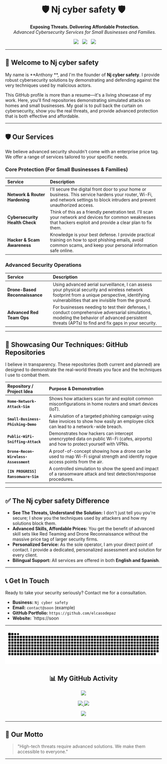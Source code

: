 <h1 align="center">🛡️ Nj cyber safety 🛡️</h1>
<p align="center">
  <strong>Exposing Threats. Delivering Affordable Protection.</strong><br>
  <em>Advanced Cybersecurity Services for Small Businesses and Families.</em>
</p>

<p align="center">
  <a href="#-our-services"><img src="https://img.shields.io/badge/Advanced%20Red%20Team%20Ops-red?style=for-the-badge&logo=gnu-emacs" /></a>
  <a href="#-our-services"><img src="https://img.shields.io/badge/Drone%20Reconnaissance-blue?style=for-the-badge&logo=dji" /></a>
  <a href="#-the-nj-cyber-safety-difference"><img src="https://img.shields.io/badge/Affordable%20Security-brightgreen?style=for-the-badge&logo=handshake" /></a>
</p>

---

## 👋 Welcome to Nj cyber safety

My name is **Anthony **, and I'm the founder of **Nj cyber safety**. I provide robust cybersecurity solutions by demonstrating and defending against the very techniques used by malicious actors.

This GitHub profile is more than a resume—it's a living showcase of my work. Here, you'll find repositories demonstrating simulated attacks on homes and small businesses. My goal is to pull back the curtain on cybersecurity, show you the real threats, and provide advanced protection that is both effective and affordable.

---

## 🛡️ Our Services

We believe advanced security shouldn't come with an enterprise price tag. We offer a range of services tailored to your specific needs.

### Core Protection (For Small Businesses & Families)
| Service | Description |
| :--- | :--- |
| **Network & Router Hardening** | I'll secure the digital front door to your home or business. This service hardens your router, Wi-Fi, and network settings to block intruders and prevent unauthorized access. |
| **Cybersecurity Health Check** | Think of this as a friendly penetration test. I'll scan your network and devices for common weaknesses that hackers exploit and provide a clear plan to fix them. |
| **Hacker & Scam Awareness** | Knowledge is your best defense. I provide practical training on how to spot phishing emails, avoid common scams, and keep your personal information safe online. |

### Advanced Security Operations
| Service | Description |
| :--- | :--- |
| **Drone-Based Reconnaissance** | Using advanced aerial surveillance, I can assess your physical security and wireless network footprint from a unique perspective, identifying vulnerabilities that are invisible from the ground. |
| **Advanced Red Team Ops** | For businesses needing to test their defenses, I conduct comprehensive adversarial simulations, modeling the behavior of advanced persistent threats (APTs) to find and fix gaps in your security. |

---

## 👾 Showcasing Our Techniques: GitHub Repositories

I believe in transparency. These repositories (both current and planned) are designed to demonstrate the real-world threats you face and the techniques I use to combat them.

| Repository / Project Idea | Purpose & Demonstration |
| :--- | :--- |
| **`Home-Network-Attack-Sim`** | Shows how attackers scan for and exploit common misconfigurations in home routers and smart devices (IoT). |
| **`Small-Business-Phishing-Demo`** | A simulation of a targeted phishing campaign using fake invoices to show how easily an employee click can lead to a network-wide breach. |
| **`Public-WiFi-Sniffing-Attack`** | Demonstrates how hackers can intercept unencrypted data on public Wi-Fi (cafes, airports) and how to protect yourself with VPNs. |
| **`Drone-Recon-Wireless-Assessment`** | A proof-of-concept showing how a drone can be used to map Wi-Fi signal strength and identify rogue access points from the air. |
| **`[IN PROGRESS] Ransomware-Sim`** | A controlled simulation to show the speed and impact of a ransomware attack and test detection/response procedures. |


---

## ✅ The Nj cyber safety Difference

* **See The Threats, Understand the Solution:** I don't just tell you you're secure; I show you the techniques used by attackers and how my solutions block them.
* **Advanced Skills, Affordable Prices:** You get the benefit of advanced skill sets like Red Teaming and Drone Reconnaissance without the massive price tag of larger security firms.
* **Personalized Service:** As the sole operator, I am your direct point of contact. I provide a dedicated, personalized assessment and solution for every client.
* **Bilingual Support:** All services are offered in both **English and Spanish**.

---

## 📞 Get In Touch

Ready to take your security seriously? Contact me for a consultation.

- **Business:** `Nj cyber safety`
- **Email:** `contact@soon` (example)
- **GitHub Portfolio:** `https://github.com/elcasodepaz`
- **Website:** `https://soon
---

<p align="center">
<img src="https://raw.githubusercontent.com/elcasodepaz/Elcasodepaz/output/github-contribution-grid-snake.svg" />
</p>

<h2 align="center">📊 My GitHub Activity</h2>

<p align="center">
<img src="https://github-profile-trophy.vercel.app/?username=elcasodepaz&theme=matrix" />
</p>

<p align="center">
<a href="http://www.github.com/elcasodepaz">
<img src="https://github-readme-stats.vercel.app/api?username=elcasodepaz&show_icons=true&count_private=true&title_color=00ff9c&text_color=00ff9c&icon_color=00ff9c&bg_color=000000&hide_border=true" />
</a>
<a href="http://www.github.com/elcasodepaz">
<img src="https://github-readme-streak-stats.herokuapp.com/?user=elcasodepaz&stroke=00ff9c&background=000000&ring=00ff9c&fire=00ff9c&currStreakNum=00ff9c&currStreakLabel=00ff9c&sideNums=00ff9c&sideLabels=00ff9c&dates=00ff9c&hide_border=true" />
</a>
</p>

<p align="center">
<img src="https://github-readme-activity-graph.cyclic.app/graph?username=elcasodepaz&bg_color=000000&color=00ff9c&line=00ff9c&point=00ff9c&area=true&hide_border=true" />
</p>

---

## 🧠 Our Motto

> "High-tech threats require advanced solutions. We make them accessible to everyone."
---
